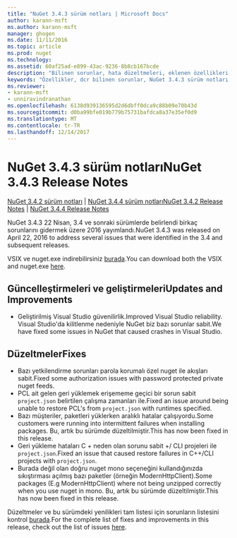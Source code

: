 ```yaml
---
title: "NuGet 3.4.3 sürüm notları | Microsoft Docs"
author: karann-msft
ms.author: karann-msft
manager: ghogen
ms.date: 11/11/2016
ms.topic: article
ms.prod: nuget
ms.technology: 
ms.assetid: 60af25ad-e899-43ac-9236-8b8cb167bcde
description: "Bilinen sorunlar, hata düzeltmeleri, eklenen özellikleri ve dcr NuGet 3.4.3 dahil etmek için sürüm notları."
keywords: "Özellikler, dcr bilinen sorunlar, NuGet 3.4.3 sürüm notları, hata düzeltmeleri eklendi"
ms.reviewer:
- karann-msft
- unniravindranathan
ms.openlocfilehash: 6138d939136595d2d6dbff0dca9c88b09e70b43d
ms.sourcegitcommit: d0ba99bfe019b779b75731bafdca8a37e35ef0d9
ms.translationtype: MT
ms.contentlocale: tr-TR
ms.lasthandoff: 12/14/2017
---
```

# <a name="nuget-343-release-notes"></a><span data-ttu-id="95dfe-104">NuGet 3.4.3 sürüm notları</span><span class="sxs-lookup"><span data-stu-id="95dfe-104">NuGet 3.4.3 Release Notes</span></span>

<span data-ttu-id="95dfe-105">[NuGet 3.4.2 sürüm notları](../release-notes/nuget-3.4.2.md) | [NuGet 3.4.4 sürüm notları](../release-notes/nuget-3.4.4.md)</span><span class="sxs-lookup"><span data-stu-id="95dfe-105">[NuGet 3.4.2 Release Notes](../release-notes/nuget-3.4.2.md) | [NuGet 3.4.4 Release Notes](../release-notes/nuget-3.4.4.md)</span></span>

<span data-ttu-id="95dfe-106">NuGet 3.4.3 22 Nisan, 3.4 ve sonraki sürümlerde belirlendi birkaç sorunlarını gidermek üzere 2016 yayımlandı.</span><span class="sxs-lookup"><span data-stu-id="95dfe-106">NuGet 3.4.3 was released on April 22, 2016 to address several issues that were identified in the 3.4 and subsequent releases.</span></span>

<span data-ttu-id="95dfe-107">VSIX ve nuget.exe indirebilirsiniz [burada](https://dist.nuget.org/index.html).</span><span class="sxs-lookup"><span data-stu-id="95dfe-107">You can download both the VSIX and nuget.exe [here](https://dist.nuget.org/index.html).</span></span>

## <a name="updates-and-improvements"></a><span data-ttu-id="95dfe-108">Güncelleştirmeleri ve geliştirmeleri</span><span class="sxs-lookup"><span data-stu-id="95dfe-108">Updates and Improvements</span></span>

* <span data-ttu-id="95dfe-109">Geliştirilmiş Visual Studio güvenilirlik.</span><span class="sxs-lookup"><span data-stu-id="95dfe-109">Improved Visual Studio reliability.</span></span> <span data-ttu-id="95dfe-110">Visual Studio'da kilitlenme nedeniyle NuGet biz bazı sorunlar sabit.</span><span class="sxs-lookup"><span data-stu-id="95dfe-110">We have fixed some issues in NuGet that caused crashes in Visual Studio.</span></span>

## <a name="fixes"></a><span data-ttu-id="95dfe-111">Düzeltmeler</span><span class="sxs-lookup"><span data-stu-id="95dfe-111">Fixes</span></span>

* <span data-ttu-id="95dfe-112">Bazı yetkilendirme sorunları parola korumalı özel nuget ile akışları sabit.</span><span class="sxs-lookup"><span data-stu-id="95dfe-112">Fixed some authorization issues with password protected private nuget feeds.</span></span>
* <span data-ttu-id="95dfe-113">PCL ait gelen geri yüklemek erişememe geçici bir sorun sabit `project.json` belirtilen çalışma zamanları ile.</span><span class="sxs-lookup"><span data-stu-id="95dfe-113">Fixed an issue around being unable to restore PCL's from `project.json` with runtimes specified.</span></span>
* <span data-ttu-id="95dfe-114">Bazı müşteriler, paketleri yüklerken aralıklı hatalar çalışıyordu.</span><span class="sxs-lookup"><span data-stu-id="95dfe-114">Some customers were running into intermittent failures when installing packages.</span></span> <span data-ttu-id="95dfe-115">Bu, artık bu sürümde düzeltilmiştir.</span><span class="sxs-lookup"><span data-stu-id="95dfe-115">This has now been fixed in this release.</span></span>
* <span data-ttu-id="95dfe-116">Geri yükleme hataları C + neden olan sorunu sabit +/ CLI projeleri ile `project.json`.</span><span class="sxs-lookup"><span data-stu-id="95dfe-116">Fixed an issue that caused restore failures in C++/CLI projects with `project.json`.</span></span>
* <span data-ttu-id="95dfe-117">Burada değil olan doğru nuget mono seçeneğini kullandığınızda sıkıştırması açılmış bazı paketler (örneğin ModernHttpClient).</span><span class="sxs-lookup"><span data-stu-id="95dfe-117">Some packages (E.g ModernHttpClient) where not being unzipped correctly when you use nuget in mono.</span></span> <span data-ttu-id="95dfe-118">Bu, artık bu sürümde düzeltilmiştir.</span><span class="sxs-lookup"><span data-stu-id="95dfe-118">This has now been fixed in this release.</span></span>

<span data-ttu-id="95dfe-119">Düzeltmeler ve bu sürümdeki yenilikleri tam listesi için sorunların listesini kontrol [burada](https://github.com/NuGet/Home/issues?q=is%3Aissue+milestone%3A3.4.3+is%3Aclosed).</span><span class="sxs-lookup"><span data-stu-id="95dfe-119">For the complete list of fixes and improvements in this release, check out the list of issues [here](https://github.com/NuGet/Home/issues?q=is%3Aissue+milestone%3A3.4.3+is%3Aclosed).</span></span>